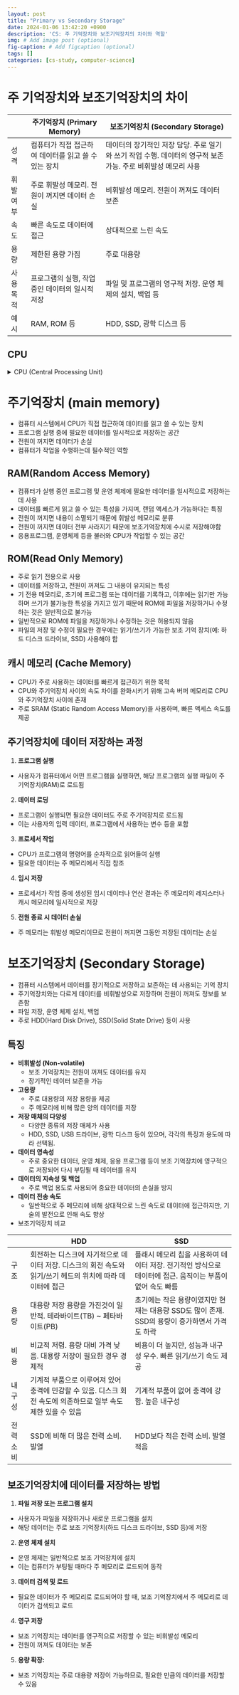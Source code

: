 ```yaml
---
layout: post
title: "Primary vs Secondary Storage"
date: 2024-01-06 13:42:20 +0900
description: 'CS: 주 기억장치와 보조기억장치의 차이와 역할'
img: # Add image post (optional)
fig-caption: # Add figcaption (optional)
tags: []
categories: [cs-study, computer-science]
---
```

# 주 기억장치와 보조기억장치의 차이

|  | 주기억장치 (Primary Memory) | 보조기억장치 (Secondary Storage) |
| --- | --- | --- |
| 성격 | 컴퓨터가 직접 접근하여 데이터를 읽고 쓸 수 있는 장치 | 데이터의 장기적인 저장 담당. 주로 일기와 쓰기 작업 수행. 데이터의 영구적 보존 가능. 주로 비휘발성 메모리 사용 |
| 휘발 여부 | 주로 휘발성 메모리. 전원이 꺼지면 데이터 손실 | 비휘발성 메모리. 전원이 꺼져도 데이터 보존 |
| 속도 | 빠른 속도로 데이터에 접근 | 상대적으로 느린 속도 |
| 용량 | 제한된 용량 가짐 | 주로 대용량 |
| 사용 목적 | 프로그램의 실행, 작업 중인 데이터의 일시적 저장 | 파일 및 프로그램의 영구적 저장. 운영 체제의 설치, 백업 등 |
| 예시 | RAM, ROM 등 | HDD, SSD, 광학 디스크 등 |

## CPU

<details>
  <summary>CPU (Central Processing Unit)</summary>

  <ul>
    <li>중앙처리장치</li>
    <li>컴퓨터에서 명령어를 해석하고 실행</li>
    <li>연산과 제어 수행하여 프로그램이나 운영체제의 동작 조절</li>
    <li>컴퓨터 성능에 큰 영향을 미침</li>
  </ul>

  <table border="1" style="border-collapse: collapse; margin: 10px 0;">
    <thead>
      <tr>
        <th>구성 요소</th>
        <th>역할</th>
      </tr>
    </thead>
    <tbody>
      <tr>
        <td>ALU (산술논리연산장치)</td>
        <td>산술 및 논리 연산 수행</td>
      </tr>
      <tr>
        <td>레지스터</td>
        <td>데이터나 명령어를 일시 저장</td>
      </tr>
      <tr>
        <td>제어장치</td>
        <td>명령어 해석 및 제어 신호 전달</td>
      </tr>
    </tbody>
  </table>

<h2>산술논리연산장치 (ALU; Arithmetic Logic Unit)</h2>
  <ul>
    <li>계산기 역할 수행</li>
    <li>컴퓨터 내부에서 수행되는 대부분의 산술 및 논리 연산 담당</li>
  </ul>

<h2>레지스터 (Register)</h2>
  <ul>
    <li>CPU 내부의 작은 임시 저장 장치</li>
    <li>프로그램 실행에 필요한 값들을 임시 저장</li>
    <li>여러 개 존재하며 각기 다른 이름과 역할을 가짐</li>
  </ul>

<h2>제어장치 (Control Unit)</h2>
  <ul>
    <li>명령어를 해석하고 제어 신호(control signal)를 내보냄</li>
    <li>컴퓨터 부품을 관리하고 작동시키는 전기 신호 역할</li>
  </ul>

</details>


# 주기억장치 (main memory)

- 컴퓨터 시스템에서 CPU가 직접 접근하여 데이터를 읽고 쓸 수 있는 장치
- 프로그램 실행 중에 필요한 데이터를 일시적으로 저장하는 공간
- 전원이 꺼지면 데이터가 손실
- 컴퓨터가 작업을 수행하는데 필수적인 역할

## RAM(Random Access Memory)

- 컴퓨터가 실행 중인 프로그램 및 운영 체제에 필요한 데이터를 일시적으로 저장하는 데 사용
- 데이터를 빠르게 읽고 쓸 수 있는 특성을 가지며, 랜덤 액세스가 가능하다는 특징
- 전원이 꺼지면 내용이 소멸되기 때문에 휘발성 메모리로 분류
- 전원이 꺼지면 데이터 전부 사라지기 때문에 보조기억장치에 수시로 저장해야함
- 응용프로그램, 운영체제 등을 불러와 CPU가 작업할 수 있는 공간

## ROM(Read Only Memory)

- 주로 읽기 전용으로 사용
- 데이터를 저장하고, 전원이 꺼져도 그 내용이 유지되는 특성
- 기 전용 메모리로, 초기에 프로그램 또는 데이터를 기록하고, 이후에는 읽기만 가능하며 쓰기가 불가능한 특성을 가지고 있기 때문에 ROM에 파일을 저장하거나 수정하는 것은 일반적으로 불가능
- 일반적으로 ROM에 파일을 저장하거나 수정하는 것은 허용되지 않음
- 파일의 저장 및 수정이 필요한 경우에는 읽기/쓰기가 가능한 보조 기억 장치(예: 하드 디스크 드라이브, SSD) 사용해야 함

## 캐시 메모리 (Cache Memory)

- CPU가 주로 사용하는 데이터를 빠르게 접근하기 위한 목적
- CPU와 주기억장치 사이의 속도 차이를 완화시키기 위해 고속 버퍼 메모리로 CPU와 주기억장치 사이에 존재
- 주로 SRAM (Static Random Access Memory)을 사용하며, 빠른 액세스 속도를 제공

## 주기억장치에 데이터 저장하는 과정

1. **프로그램 실행**
  - 사용자가 컴퓨터에서 어떤 프로그램을 실행하면, 해당 프로그램의 실행 파일이 주 기억장치(RAM)로 로드됨
2. **데이터 로딩**
  - 프로그램이 실행되면 필요한 데이터도 주로 주기억장치로 로드됨
  - 이는 사용자의 입력 데이터, 프로그램에서 사용하는 변수 등을 포함
3. **프로세서 작업**
  - CPU가 프로그램의 명령어를 순차적으로 읽어들여 실행
  - 필요한 데이터는 주 메모리에서 직접 참조
4. **임시 저장**
  - 프로세서가 작업 중에 생성된 임시 데이터나 연산 결과는 주 메모리의 레지스터나 캐시 메모리에 일시적으로 저장
5. **전원 종료 시 데이터 손실**
  - 주 메모리는 휘발성 메모리이므로 전원이 꺼지면 그동안 저장된 데이터는 손실

# 보조기억장치 (Secondary Storage)

- 컴퓨터 시스템에서 데이터를 장기적으로 저장하고 보존하는 데 사용되는 기억 장치
- 주기억장치와는 다르게 데이터를 비휘발성으로 저장하며 전원이 꺼져도 정보를 보존함
- 파일 저장, 운영 체제 설치, 백업
- 주로 HDD(Hard Disk Drive), SSD(Solid State Drive) 등이 사용

## 특징

- **비휘발성 (Non-volatile)**
  - 보조 기억장치는 전원이 꺼져도 데이터를 유지
  - 장기적인 데이터 보존을 가능
- **고용량**
  - 주로 대용량의 저장 용량을 제공
  - 주 메모리에 비해 많은 양의 데이터를 저장
- **저장 매체의 다양성**
  - 다양한 종류의 저장 매체가 사용
  - HDD, SSD, USB 드라이브, 광학 디스크 등이 있으며, 각각의 특징과 용도에 따라 선택됨.
- **데이터 영속성**
  - 주로 중요한 데이터, 운영 체제, 응용 프로그램 등이 보조 기억장치에 영구적으로 저장되어 다시 부팅될 때 데이터를 유지
- **데이터의 지속성 및 백업**
  - 주로 백업 용도로 사용되어 중요한 데이터의 손실을 방지
- **데이터 전송 속도**
  - 일반적으로 주 메모리에 비해 상대적으로 느린 속도로 데이터에 접근하지만, 기술의 발전으로 인해 속도 향상
- 보조기억장치 비교

|  | HDD | SSD |
| --- | --- | --- |
| 구조 | 회전하는 디스크에 자기적으로 데이터 저장.                  디스크의 회전 속도와 읽기/쓰기 헤드의 위치에 따라 데이터에 접근 | 플래시 메모리 칩을 사용하여 데이터 저장.                                      전기적인 방식으로 데이터에 접근.                                                   움직이는 부품이 없어 속도 빠름 |
| 용량 | 대용량 저장 용량을 가진것이 일반적.                                            테라바이트(TB) ~ 페타바이트(PB) | 초기에는 작은 용량이였지만 현재는 대용량 SSD도 많이 존재.              SSD의 용량이 증가하면서 가격도 하락 |
| 비용 | 비교적 저렴. 용량 대비 가격 낮음.                                   대용량 저장이 필요한 경우 경제적 | 비용이 더 높지만, 성능과 내구성 우수.                                                 빠른 읽기/쓰기 속도 제공 |
| 내구성 | 기계적 부품으로 이루어져 있어 충격에 민감할 수 있음. 디스크 회전 속도에 의존하므로 일부 속도 제한 있을 수 있음 | 기계적 부품이 없어 충격에 강함.                                                        높은 내구성 |
| 전력 소비  | SSD에 비해 더 많은 전력 소비. 발열 | HDD보다 적은 전력 소비. 발열 적음 |

## 보조기억장치에 데이터를 저장하는 방법

1. **파일 저장 또는 프로그램 설치**
  - 사용자가 파일을 저장하거나 새로운 프로그램을 설치
  - 해당 데이터는 주로 보조 기억장치(하드 디스크 드라이브, SSD 등)에 저장
2. **운영 체제 설치**
  - 운영 체제는 일반적으로 보조 기억장치에 설치
  - 이는 컴퓨터가 부팅될 때마다 주 메모리로 로드되어 동작
3. **데이터 검색 및 로드**
  - 필요한 데이터가 주 메모리로 로드되어야 할 때, 보조 기억장치에서 주 메모리로 데이터가 검색되고 로드
4. **영구 저장**
  - 보조 기억장치는 데이터를 영구적으로 저장할 수 있는 비휘발성 메모리
  - 전원이 꺼져도 데이터는 보존
5. **용량 확장:**
  - 보조 기억장치는 주로 대용량 저장이 가능하므로, 필요한 만큼의 데이터를 저장할 수 있음
